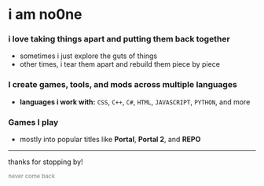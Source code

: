 #  i am **no0ne**

###  i love taking things apart and putting them back together
- sometimes i just explore the guts of things
- other times, i tear them apart and rebuild them piece by piece 

###  I create games, tools, and mods across multiple languages
- **languages i work with:** `CSS`, `C++`, `C#`, `HTML`, `JAVASCRIPT`, `PYTHON`, and more 

###  Games I play
- mostly into popular titles like **Portal**, **Portal 2**, and **REPO**

---

thanks for stopping by!

<sub style="color:gray;">never come back</sub>
